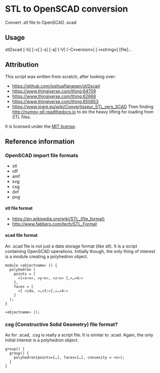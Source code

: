# STL to OpenSCAD conversion

Convert .stl file to OpenSCAD .scad

## Usage
stl2scad [-h] [-v] [-s] [-a] [-V] [-C«version»] [-i«string»] [file]…

## Attribution

This script was written from scratch, after looking over:
* https://github.com/joshuaflanagan/stl2scad
* https://www.thingiverse.com/thing:64709
* https://www.thingiverse.com/thing:62666
* https://www.thingiverse.com/thing:850853
* https://www.logre.eu/wiki/Convertisseur_STL_vers_SCAD
Then finding http://numpy-stl.readthedocs.io to do the heavy lifting for loading
from STL files.

It is licensed under the [MIT license](https://opensource.org/licenses/MIT).

## Reference information
### OpenSCAD import file formats
* stl
* off
* amf
* svg
* csg
* dxf
* png

#### stl file format
* https://en.wikipedia.org/wiki/STL_(file_format)
* http://www.fabbers.com/tech/STL_Format

#### scad file format
An .scad file is not just a data storage format (like stl).  It is a script containing OpenSCAD operations.  Initially though, the only thing of interest is a module creating a polyhedron object.
```scad
module «objectname» () {
  polyhedron (
    points = [
      «[«x~n», «y~n», «z~n» ],»…«4:»
    ],
    faces = [
      «[ «idx, »…«3:»],»…«4:»
    ]
  );
}

«objectname» ();
```

### csg (Constructive Solid Geometry) file format?
As for .scad, .csg is really a script file.  It is similar to .scad.  Again, the only initial interest is a polyhedron object.
```csg
group() {
  group() {
    polyhedron(points=[…], faces=[…], convexity = «n»);
  }
}
```
